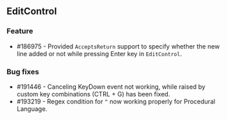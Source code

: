 ## EditControl

### Feature

* \#186975 - Provided `AcceptsReturn` support to specify whether the new line added or not while pressing Enter key in `EditControl`.

### Bug fixes

* \#191446 - Canceling KeyDown event not working, while raised by custom key combinations (CTRL + G) has been fixed.
* \#193219 - Regex condition for `^` now working properly for Procedural Language.